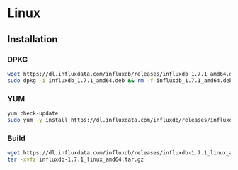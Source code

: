 # Linux

## Installation

### DPKG

```sh
wget https://dl.influxdata.com/influxdb/releases/influxdb_1.7.1_amd64.deb
sudo dpkg -i influxdb_1.7.1_amd64.deb && rm -f influxdb_1.7.1_amd64.deb
```

### YUM

```sh
yum check-update
sudo yum -y install https://dl.influxdata.com/influxdb/releases/influxdb-1.7.1.x86_64.rpm
```

### Build

```sh
wget https://dl.influxdata.com/influxdb/releases/influxdb-1.7.1_linux_amd64.tar.gz
tar -xvfz influxdb-1.7.1_linux_amd64.tar.gz
```
